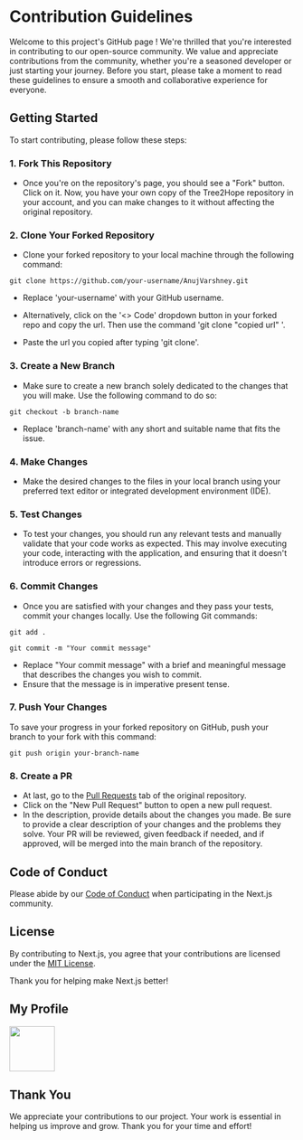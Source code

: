 # Contribution Guidelines

Welcome to this project's GitHub page ! We're thrilled that you're interested in contributing to our open-source community. We value and appreciate contributions from the community, whether you're a seasoned developer or just starting your journey. Before you start, please take a moment to read these guidelines to ensure a smooth and collaborative experience for everyone.

## Getting Started
To start contributing, please follow these steps:

### 1. Fork This Repository
- Once you're on the repository's page, you should see a "Fork" button. Click on it. Now, you have your own copy of the Tree2Hope repository in your account, and you can make changes to it without affecting the original repository.

### 2. Clone Your Forked Repository
- Clone your forked repository to your local machine through the following command: 

```
git clone https://github.com/your-username/AnujVarshney.git
```

- Replace 'your-username' with your GitHub username.

- Alternatively, click on the '<> Code' dropdown button in your forked repo and copy the url. Then use the command 'git clone "copied url" '.
- Paste the url you copied after typing 'git clone'.

### 3. Create a New Branch
- Make sure to create a new branch solely dedicated to the changes that you will make. Use the following command to do so:

```
git checkout -b branch-name
```

- Replace 'branch-name' with any short and suitable name that fits the issue.

### 4. Make Changes
- Make the desired changes to the files in your local branch using your preferred text editor or integrated development environment (IDE).

### 5. Test Changes
- To test your changes, you should run any relevant tests and manually validate that your code works as expected. This may involve executing your code, interacting with the application, and ensuring that it doesn't introduce errors or regressions.

### 6. Commit Changes
- Once you are satisfied with your changes and they pass your tests, commit your changes locally. Use the following Git commands:

```
git add .
```

```
git commit -m "Your commit message"
```

- Replace "Your commit message" with a brief and meaningful message that describes the changes you wish to commit. 
- Ensure that the message is in imperative present tense. 

### 7. Push Your Changes
To save your progress in your forked repository on GitHub, push your branch to your fork with this command:

```
git push origin your-branch-name
```

### 8. Create a PR
- At last, go to the [Pull Requests](https://github.com/ianujvarshney/AnujVarshney/pulls) tab of the original repository. 
- Click on the "New Pull Request" button to open a new pull request.
- In the description, provide details about the changes you made. Be sure to provide a clear description of your changes and the problems they solve.
 Your PR will be reviewed, given feedback if needed, and if approved, will be merged into the main branch of the repository. 

## Code of Conduct

Please abide by our [Code of Conduct](CODE_OF_CONDUCT.md) when participating in the Next.js community.

## License

By contributing to Next.js, you agree that your contributions are licensed under the [MIT License](LICENSE).

Thank you for helping make Next.js better!


## My Profile
<a href="https://github.com/ianujvarshney"><img   src="https://avatars.githubusercontent.com/u/57233251?v=4" height="80px"/></a>


## Thank You

We appreciate your contributions to our project. Your work is essential in helping us improve and grow. Thank you for your time and effort!

